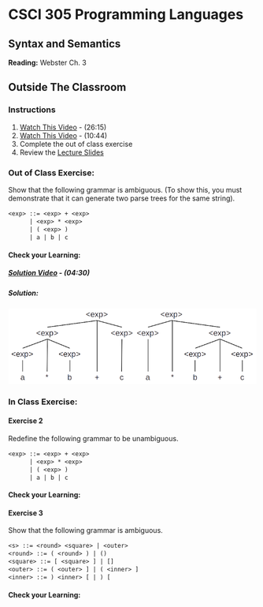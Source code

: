 # CSCI 305 Programming Languages

## Syntax and Semantics

**Reading:** Webster Ch. 3

## Outside The Classroom

### Instructions
1. [Watch This Video](https://youtu.be/K_uCkUBnBv0) - (26:15)
2. [Watch This Video](https://youtu.be/V40CWH9QLTo) - (10:44)
3. Complete the out of class exercise
4. Review the [Lecture Slides](slides/Lecture07_08.pdf)

### Out of Class Exercise:
Show that the following grammar is ambiguous. (To show this, you must demonstrate that it can generate two parse trees for the same string).

```
<exp> ::= <exp> + <exp>
      | <exp> * <exp>
      | ( <exp> )
      | a | b | c
```

#### Check your Learning:

##### [Solution Video](https://youtu.be/OJkf4nxowa8) - (04:30)

##### Solution:

![ambiguity](images/ambiguity.png)

### In Class Exercise:

#### Exercise 2
Redefine the following grammar to be unambiguous.
```
<exp> ::= <exp> + <exp>
      | <exp> * <exp>
      | ( <exp> )
      | a | b | c
```

#### Check your Learning:
<!--
##### [Solution Video](https://youtu.be/6KTLGaE5qmI) - (07:16)

##### Solution:

```
<exp> ::= <exp> + <rootexp> | <exp> * <rootexp> | <rootexp>
<rootexp> ::= ( <exp> ) | a | b | c
```
-->

#### Exercise 3
Show that the following grammar is ambiguous.

```
<s> ::= <round> <square> | <outer>
<round> ::= ( <round> ) | ()
<square> ::= [ <square> ] | []
<outer> ::= ( <outer> ] | ( <inner> ]
<inner> ::= ) <inner> [ | ) [
```

#### Check your Learning:

<!--
##### [Solution Video](https://youtu.be/wAq_9SRqAlw) - (05:46)

##### Solution:

![ambiguity](images/ambiguity2.png)
-->
